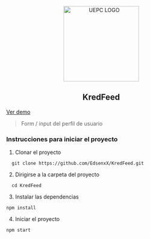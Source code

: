 <p align="center"><img width="200" src="https://user-images.githubusercontent.com/38535767/134520871-0ed94dd6-e1d0-4580-aef3-90d7c60f68d6.png" alt="UEPC LOGO"></p>
<h2 align="center">KredFeed</h2>

[Ver demo](https://kredfeed.vercel.app)

> Form / input del perfil de usuario

### Instrucciones para iniciar el proyecto
1. Clonar el proyecto
```
  git clone https://github.com/EdsenxX/KredFeed.git
```
2. Dirigirse a la carpeta del proyecto
```
  cd KredFeed
```
3. Instalar las dependencias
```
npm install
```
4. Iniciar el proyecto
```
npm start
```
